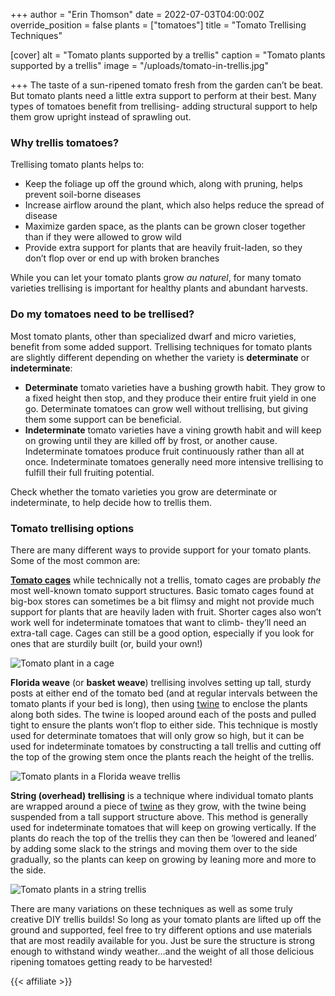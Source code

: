 +++
author = "Erin Thomson"
date = 2022-07-03T04:00:00Z
override_position = false
plants = ["tomatoes"]
title = "Tomato Trellising Techniques"

[cover]
alt = "Tomato plants supported by a trellis"
caption = "Tomato plants supported by a trellis"
image = "/uploads/tomato-in-trellis.jpg"

+++
The taste of a sun-ripened tomato fresh from the garden can’t be beat. But tomato plants need a little extra support to perform at their best. Many types of tomatoes benefit from trellising- adding structural support to help them grow upright instead of sprawling out.

### Why trellis tomatoes?

Trellising tomato plants helps to:

* Keep the foliage up off the ground which, along with pruning, helps prevent soil-borne diseases
* Increase airflow around the plant, which also helps reduce the spread of disease
* Maximize garden space, as the plants can be grown closer together than if they were allowed to grow wild
* Provide extra support for plants that are heavily fruit-laden, so they don’t flop over or end up with broken branches

While you can let your tomato plants grow _au naturel_, for many tomato varieties trellising is important for healthy plants and abundant harvests.

### Do my tomatoes need to be trellised?

Most tomato plants, other than specialized dwarf and micro varieties, benefit from some added support. Trellising techniques for tomato plants are slightly different depending on whether the variety is **determinate** or **indeterminate**:

* **Determinate** tomato varieties have a bushing growth habit. They grow to a fixed height then stop, and they produce their entire fruit yield in one go. Determinate tomatoes can grow well without trellising, but giving them some support can be beneficial.
* **Indeterminate** tomato varieties have a vining growth habit and will keep on growing until they are killed off by frost, or another cause. Indeterminate tomatoes produce fruit continuously rather than all at once. Indeterminate tomatoes generally need more intensive trellising to fulfill their full fruiting potential.

Check whether the tomato varieties you grow are determinate or indeterminate, to help decide how to trellis them.

### Tomato trellising options

There are many different ways to provide support for your tomato plants. Some of the most common are:

[**Tomato cages**](https://www.amazon.com/s?k=tomato+cage) while technically not a trellis, tomato cages are probably _the_ most well-known tomato support structures. Basic tomato cages found at big-box stores can sometimes be a bit flimsy and might not provide much support for plants that are heavily laden with fruit. Shorter cages also won’t work well for indeterminate tomatoes that want to climb- they’ll need an extra-tall cage. Cages can still be a good option, especially if you look for ones that are sturdily built (or, build your own!)

![Tomato plant in a cage](/uploads/tomato-in-cage.jpg)

**Florida weave** (or **basket weave**) trellising involves setting up tall, sturdy posts at either end of the tomato bed (and at regular intervals between the tomato plants if your bed is long), then using [twine](https://www.amazon.com/s?k=garden+twine) to enclose the plants along both sides. The twine is looped around each of the posts and pulled tight to ensure the plants won’t flop to either side. This technique is mostly used for determinate tomatoes that will only grow so high, but it can be used for indeterminate tomatoes by constructing a tall trellis and cutting off the top of the growing stem once the plants reach the height of the trellis.

![Tomato plants in a Florida weave trellis](/uploads/tomato-weave.jpg)

**String (overhead) trellising** is a technique where individual tomato plants are wrapped around a piece of [twine](https://www.amazon.com/s?k=garden+twine) as they grow, with the twine being suspended from a tall support structure above. This method is generally used for indeterminate tomatoes that will keep on growing vertically. If the plants do reach the top of the trellis they can then be ‘lowered and leaned’ by adding some slack to the strings and moving them over to the side gradually, so the plants can keep on growing by leaning more and more to the side.

![Tomato plants in a string trellis](/uploads/tomatoes-with-string.jpg)

There are many variations on these techniques as well as some truly creative DIY trellis builds! So long as your tomato plants are lifted up off the ground and supported, feel free to try different options and use materials that are most readily available for you. Just be sure the structure is strong enough to withstand windy weather…and the weight of all those delicious ripening tomatoes getting ready to be harvested!

{{< affiliate >}}